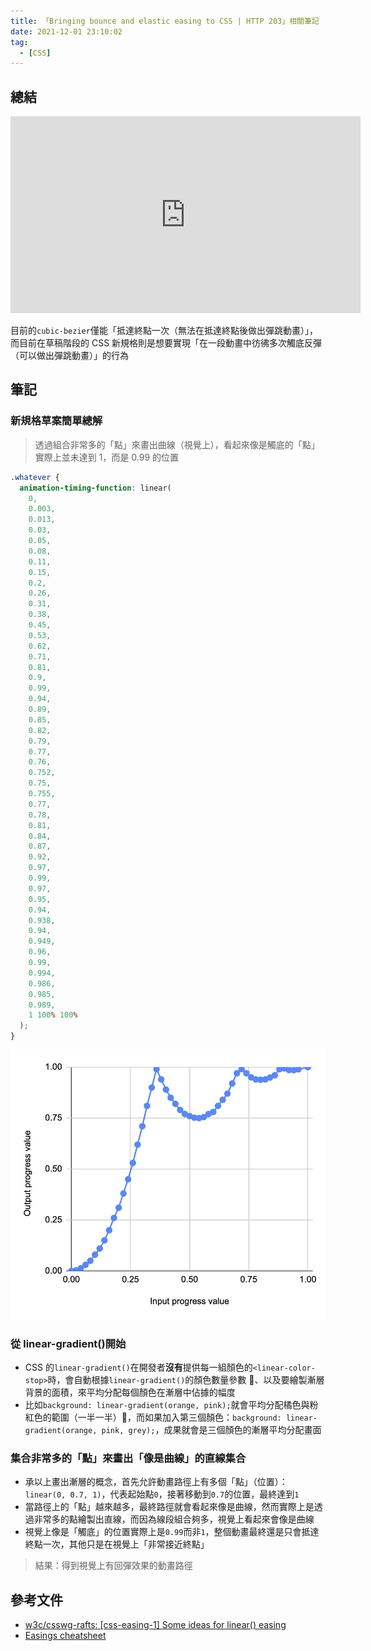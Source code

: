 ```yaml
---
title: 「Bringing bounce and elastic easing to CSS | HTTP 203」相關筆記
date: 2021-12-01 23:10:02
tag:
  - [CSS]
---
```


## 總結

<iframe width="560" height="315" src="https://www.youtube.com/embed/8FuafvJLDpM" title="YouTube video player" frameborder="0" allow="accelerometer; autoplay; clipboard-write; encrypted-media; gyroscope; picture-in-picture" allowfullscreen></iframe>

目前的`cubic-bezier`僅能「抵達終點一次（無法在抵達終點後做出彈跳動畫）」，而目前在草稿階段的 CSS 新規格則是想要實現「在一段動畫中彷彿多次觸底反彈（可以做出彈跳動畫）」的行為

## 筆記

### 新規格草案簡單總解

> 透過組合非常多的「點」來畫出曲線（視覺上），看起來像是觸底的「點」實際上並未達到 1，而是 0.99 的位置

```css
.whatever {
  animation-timing-function: linear(
    0,
    0.003,
    0.013,
    0.03,
    0.05,
    0.08,
    0.11,
    0.15,
    0.2,
    0.26,
    0.31,
    0.38,
    0.45,
    0.53,
    0.62,
    0.71,
    0.81,
    0.9,
    0.99,
    0.94,
    0.89,
    0.85,
    0.82,
    0.79,
    0.77,
    0.76,
    0.752,
    0.75,
    0.755,
    0.77,
    0.78,
    0.81,
    0.84,
    0.87,
    0.92,
    0.97,
    0.99,
    0.97,
    0.95,
    0.94,
    0.938,
    0.94,
    0.949,
    0.96,
    0.99,
    0.994,
    0.986,
    0.985,
    0.989,
    1 100% 100%
  );
}
```

![動畫路線如圖，在視覺上做出回彈效果](/2021/css-bounce-elastic-easing/new-spec-proposal-demo.png)

### 從 linear-gradient()開始

- CSS 的`linear-gradient()`在開發者**沒有**提供每一組顏色的`<linear-color-stop>`時，會自動根據`linear-gradient()`的顏色數量參數 、以及要繪製漸層背景的面積，來平均分配每個顏色在漸層中佔據的幅度
- 比如`background: linear-gradient(orange, pink);`就會平均分配橘色與粉紅色的範圍（一半一半），而如果加入第三個顏色：`background: linear-gradient(orange, pink, grey);`，成果就會是三個顏色的漸層平均分配畫面

### 集合非常多的「點」來畫出「像是曲線」的直線集合

- 承以上畫出漸層的概念，首先允許動畫路徑上有多個「點」（位置）：`linear(0, 0.7, 1)`，代表起始點`0`，接著移動到`0.7`的位置，最終達到`1`
- 當路徑上的「點」越來越多，最終路徑就會看起來像是曲線，然而實際上是透過非常多的點繪製出直線，而因為線段組合夠多，視覺上看起來會像是曲線
- 視覺上像是「觸底」的位置實際上是`0.99`而非`1`，整個動畫最終還是只會抵達終點一次，其他只是在視覺上「非常接近終點」

> 結果：得到視覺上有回彈效果的動畫路徑

## 參考文件

- [w3c/csswg-rafts: [css-easing-1] Some ideas for linear() easing](https://github.com/w3c/csswg-drafts/pull/6533)
- [Easings cheatsheet](https://easings.net/)
